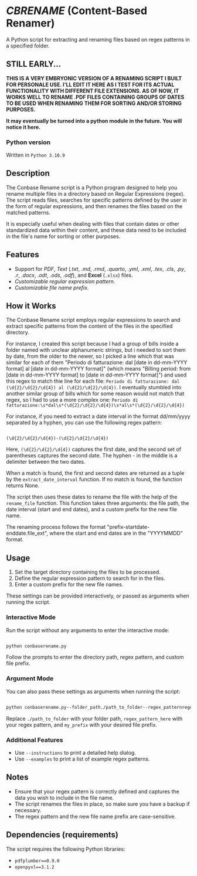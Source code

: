 # ***CBRENAME*** (**Content-Based Renamer**)
A Python script for extracting and renaming files based on regex patterns in a specified folder.

## STILL EARLY...

**THIS IS A VERY EMBRYONIC VERSION OF A RENAMING SCRIPT I BUILT FOR PERSONALE USE. I'LL EDIT IT HERE AS I TEST FOR ITS ACTUAL FUNCTIONALITY WITH DIFFERENT FILE EXTENSIONS. AS OF NOW, IT WORKS WELL TO RENAME .PDF FILES CONTAINING GROUPS OF DATES TO BE USED WHEN RENAMING THEM FOR SORTING AND/OR STORING PURPOSES.**

**It may eventually be turned into a python module in the future. You will notice it here.**

### Python version

Written in `Python 3.10.9`

## Description

The Conbase Rename script is a Python program designed to help you rename multiple files in a directory based on Regular Expressions (regex). The script reads files, searches for specific patterns defined by the user in the form of regular expressions, and then renames the files based on the matched patterns.

It is especially useful when dealing with files that contain dates or other standardized data within their content, and these data need to be included in the file's name for sorting or other purposes.

## Features

- Support for *PDF*, *Text* (*.txt*, *.md*, *.rmd*, *.quarto*, *.yml*, *.xml*, *.tex*, *.cls*, .*py*, *.r*, *.docx*, *.odt*, *.ods*, *.odf*), and **Excel** (`.xlsx`) files.
- *Customizable regular expression pattern.*
- *Customizable file name prefix.*

## How it Works

The Conbase Rename script employs regular expressions to search and extract specific patterns from the content of the files in the specified directory.

For instance, I created this script because I had a group of bills inside a folder named with unclear alphanumeric strings, but i needed to sort them by date, from the older to the newer, so I picked a line which that was similar for each of them "Periodo di fatturazione: dal [date in dd-mm-YYYY format] al [date in dd-mm-YYYY format]" (which means "Billing period: from [date in dd-mm-YYYY format] to [date in dd-mm-YYYY format]") and used this regex to match thie line for each file: `Periodo di fatturazione: dal (\d{2}/\d{2}/\d{4}) al (\d{2}/\d{2}/\d{4})`. I eventually stumbled into another similar group of bills which for some reason would not match that regex, so I had to use a more complex one: `Periodo di fatturazione:\s*dal\s*(\d{2}/\d{2}/\d{4})\s*al\s*(\d{2}/\d{2}/\d{4})`

For instance, if you need to extract a date interval in the format dd/mm/yyyy separated by a hyphen, you can use the following regex pattern:

```regex

(\d{2}/\d{2}/\d{4})-(\d{2}/\d{2}/\d{4})

```

Here, `(\d{2}/\d{2}/\d{4})` captures the first date, and the second set of parentheses captures the second date. The hyphen - in the middle is a delimiter between the two dates.

When a match is found, the first and second dates are returned as a tuple by the `extract_date_interval` function. If no match is found, the function returns None.

The script then uses these dates to rename the file with the help of the `rename_file` function. This function takes three arguments: the file path, the date interval (start and end dates), and a custom prefix for the new file name.

The renaming process follows the format "prefix-startdate-enddate.file_ext", where the start and end dates are in the "YYYYMMDD" format.

## Usage

1. Set the target directory containing the files to be processed.
2. Define the regular expression pattern to search for in the files.
3. Enter a custom prefix for the new file names.

These settings can be provided interactively, or passed as arguments when running the script.

### Interactive Mode

Run the script without any arguments to enter the interactive mode:

```bash

python conbaserename.py

```

Follow the prompts to enter the directory path, regex pattern, and custom file prefix.

### Argument Mode

You can also pass these settings as arguments when running the script:

```bash

python conbaserename.py--folder_path./path_to_folder--regex_patternregex_pattern_here--custom_prefixmy_prefix

```

Replace `./path_to_folder` with your folder path, `regex_pattern_here` with your regex pattern, and `my_prefix` with your desired file prefix.

### Additional Features

- Use `--instructions` to print a detailed help dialog.
- Use `--examples` to print a list of example regex patterns.

## Notes

- Ensure that your regex pattern is correctly defined and captures the data you wish to include in the file name.
- The script renames the files in place, so make sure you have a backup if necessary.
- The regex pattern and the new file name prefix are case-sensitive.

## Dependencies (requirements)

The script requires the following Python libraries:

- `pdfplumber==0.9.0`
- `openpyxl==3.1.2`
